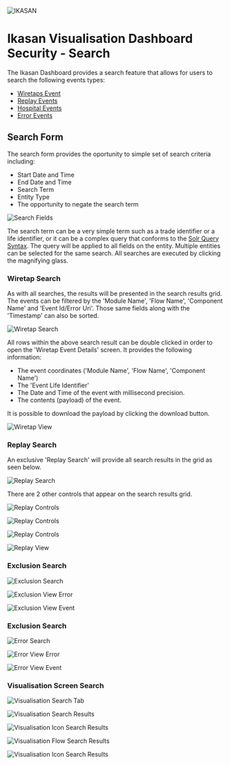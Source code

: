 ![IKASAN](../../developer/docs/quickstart-images/Ikasan-title-transparent.png)

# Ikasan Visualisation Dashboard Security - Search
The Ikasan Dashboard provides a search feature that allows for users to search the following events types:

- [Wiretaps Event](../../wiretap) 
- [Replay Events](../../replay)
- [Hospital Events](../../hospital) 
- [Error Events](../../error-reporting)

## Search Form
The search form provides the oportunity to simple set of search criteria including:
- Start Date and Time
- End Date and Time
- Search Term
- Entity Type
- The opportunity to negate the search term

![Search Fields](../../developer/docs/quickstart-images/search-fields.png)

The search term can be a very simple term such as a trade identifier or a life identifier, or it can be a complex query that conforms to the [Solr Query Syntax](https://lucene.apache.org/solr/guide/8_5/the-standard-query-parser.html). The query will be applied to all fields on the entity.
Multiple entities can be selected for the same search. All searches are executed by clicking the magnifying glass.


### Wiretap Search
As with all searches, the results will be presented in the search results grid. The events can be filtered by the 'Module Name', 'Flow Name', 'Component Name' and 'Event Id/Error Uri'. Those same fields along with the 'Timestamp' can also be sorted.

![Wiretap Search](../../developer/docs/quickstart-images/wiretap-search.png)

All rows within the above search result can be double clicked in order to open the 'Wiretap Event Details' screen. It provides the following information:
- The event coordinates ('Module Name', 'Flow Name', 'Component Name')
- The 'Event Life Identifier'
- The Date and Time of the event with millisecond precision.
- The contents (payload) of the event.

It is possible to download the payload by clicking the download button.

![Wiretap View](../../developer/docs/quickstart-images/wiretap-view.png)

### Replay Search
An exclusive 'Replay Search' will provide all search results in the grid as seen below. 

![Replay Search](../../developer/docs/quickstart-images/replay-search.png)

There are 2 other controls that appear on the search results grid.

![Replay Controls](../../developer/docs/quickstart-images/replay-controls.png)

![Replay Controls](../../developer/docs/quickstart-images/select-all.png)

![Replay Controls](../../developer/docs/quickstart-images/replay-dialog.png)

![Replay View](../../developer/docs/quickstart-images/replay-view.png)

### Exclusion Search

![Exclusion Search](../../developer/docs/quickstart-images/exclusion-search.png)

![Exclusion View Error](../../developer/docs/quickstart-images/exclusion-view-error-details.png)

![Exclusion View Event](../../developer/docs/quickstart-images/exclusion-view-excluded-event.png)

### Exclusion Search

![Error Search](../../developer/docs/quickstart-images/error-search.png)

![Error View Error](../../developer/docs/quickstart-images/error-view-error-details.png)

![Error View Event](../../developer/docs/quickstart-images/error-view-event-details.png)

### Visualisation Screen Search

![Visualisation Search Tab](../../developer/docs/quickstart-images/visualisation-search-tab.png)

![Visualisation Search Results](../../developer/docs/quickstart-images/visualisation-search-results.png)

![Visualisation Icon Search Results](../../developer/docs/quickstart-images/visualisation-icon-search-results.png)

![Visualisation Flow Search Results](../../developer/docs/quickstart-images/visualisation-flow-view-search-results.png)

![Visualisation Icon Search Results](../../developer/docs/quickstart-images/visualisation-icon-select_search_results.png)
